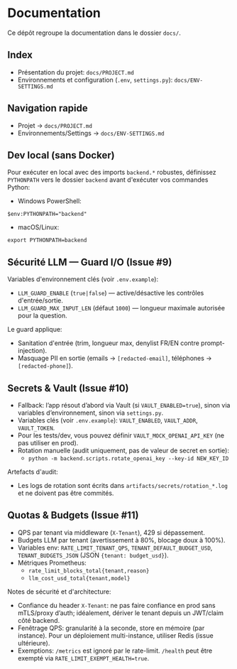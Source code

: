 # Documentation

Ce dépôt regroupe la documentation dans le dossier `docs/`.

## Index

- Présentation du projet: `docs/PROJECT.md`
- Environnements et configuration (`.env`, `settings.py`): `docs/ENV-SETTINGS.md`

## Navigation rapide

- Projet → `docs/PROJECT.md`
- Environnements/Settings → `docs/ENV-SETTINGS.md`

## Dev local (sans Docker)

Pour exécuter en local avec des imports `backend.*` robustes, définissez `PYTHONPATH` vers le dossier `backend` avant d'exécuter vos commandes Python:

- Windows PowerShell:

```
$env:PYTHONPATH="backend"
```

- macOS/Linux:

```
export PYTHONPATH=backend
```

## Sécurité LLM — Guard I/O (Issue #9)

Variables d'environnement clés (voir `.env.example`):

- `LLM_GUARD_ENABLE` (`true|false`) — active/désactive les contrôles d'entrée/sortie.
- `LLM_GUARD_MAX_INPUT_LEN` (défaut `1000`) — longueur maximale autorisée pour la question.

Le guard applique:

- Sanitation d'entrée (trim, longueur max, denylist FR/EN contre prompt-injection).
- Masquage PII en sortie (emails → `[redacted-email]`, téléphones → `[redacted-phone]`).

## Secrets & Vault (Issue #10)

- Fallback: l’app résout d’abord via Vault (si `VAULT_ENABLED=true`), sinon via variables d’environnement, sinon via `settings.py`.
- Variables clés (voir `.env.example`): `VAULT_ENABLED`, `VAULT_ADDR`, `VAULT_TOKEN`.
- Pour les tests/dev, vous pouvez définir `VAULT_MOCK_OPENAI_API_KEY` (ne pas utiliser en prod).
- Rotation manuelle (audit uniquement, pas de valeur de secret en sortie):
  - `python -m backend.scripts.rotate_openai_key --key-id NEW_KEY_ID`

Artefacts d'audit:
- Les logs de rotation sont écrits dans `artifacts/secrets/rotation_*.log` et ne doivent pas être commités.

## Quotas & Budgets (Issue #11)

- QPS par tenant via middleware (`X-Tenant`), 429 si dépassement.
- Budgets LLM par tenant (avertissement à 80%, blocage doux à 100%).
- Variables env: `RATE_LIMIT_TENANT_QPS`, `TENANT_DEFAULT_BUDGET_USD`, `TENANT_BUDGETS_JSON` (JSON `{tenant: budget_usd}`).
- Métriques Prometheus:
  - `rate_limit_blocks_total{tenant,reason}`
  - `llm_cost_usd_total{tenant,model}`

Notes de sécurité et d'architecture:
- Confiance du header `X-Tenant`: ne pas faire confiance en prod sans mTLS/proxy d’auth; idéalement, dériver le tenant depuis un JWT/claim côté backend.
- Fenêtrage QPS: granularité à la seconde, store en mémoire (par instance). Pour un déploiement multi-instance, utiliser Redis (issue ultérieure).
- Exemptions: `/metrics` est ignoré par le rate-limit. `/health` peut être exempté via `RATE_LIMIT_EXEMPT_HEALTH=true`.
